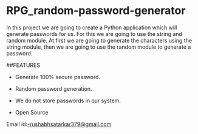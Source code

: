 # RPG_random-password-generator
In this project we are going to create a Python application which will generate passwords for us. For this we are going to use the string and random module. At first we are going to generate the characters using the string module, then we are going to use the random module to generate a password.

##FEATURES

* Generate 100% secure password.

* Random password generation.

* We do not store passwords in our system.

* Open Source

Email id:-rushabhsatarkar379@gmail.com
